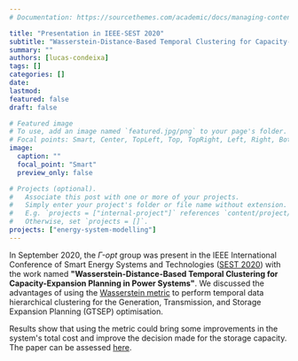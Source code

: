 ```yaml
---
# Documentation: https://sourcethemes.com/academic/docs/managing-content/

title: "Presentation in IEEE-SEST 2020"
subtitle: "Wasserstein-Distance-Based Temporal Clustering for Capacity-Expansion Planning in Power Systems"
summary: ""
authors: [lucas-condeixa]
tags: []
categories: []
date: 
lastmod: 
featured: false
draft: false

# Featured image
# To use, add an image named `featured.jpg/png` to your page's folder.
# Focal points: Smart, Center, TopLeft, Top, TopRight, Left, Right, BottomLeft, Bottom, BottomRight.
image:
  caption: ""
  focal_point: "Smart"
  preview_only: false

# Projects (optional).
#   Associate this post with one or more of your projects.
#   Simply enter your project's folder or file name without extension.
#   E.g. `projects = ["internal-project"]` references `content/project/deep-learning/index.md`.
#   Otherwise, set `projects = []`.
projects: ["energy-system-modelling"]
---
```




In September 2020, the *$\Gamma$-opt* group was present in the IEEE International Conference of Smart Energy Systems and Technologies ([SEST 2020](https://www.sest2020.org)) with the work named **"Wasserstein-Distance-Based Temporal Clustering for Capacity-Expansion Planning in Power Systems"**. We discussed the advantages of using the [Wasserstein metric](https://en.wikipedia.org/wiki/Wasserstein_metric) to perform temporal data hierarchical clustering for the Generation, Transmission, and Storage Expansion Planning (GTSEP) optimisation.

Results show that using the metric could bring some improvements in the system's total cost and improve the decision made for the storage capacity. The paper can be assessed [here](https://ieeexplore.ieee.org/document/9203449).